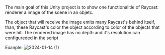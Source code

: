 The main goal of this Unity project is to show one functionalitie of Raycast: renderer a image of the scene in an objetc.

The object that will receive the image emits many Raycast's behind itself, than, these Raycast's color the object according to color of the objects that were hit. The rendered image has no depth and it's resolution can configureded in the script

Exanple:
![2024-01-14 (1)](https://github.com/thalesfarah/RenderingFromScene_Unity/assets/129345980/e0583404-ab2e-48f5-b0f7-14b56f2bfb0b)
